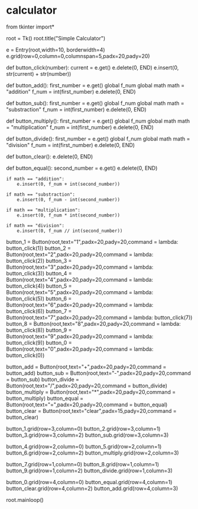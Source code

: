 # calculator

from tkinter import*

root = Tk()
root.title("Simple Calculator")


e = Entry(root,width=10, borderwidth=4)
e.grid(row=0,column=0,columnspan=5,padx=20,pady=20)



def button_click(number):
	current = e.get()
	e.delete(0, END)
	e.insert(0, str(current) + str(number))


def button_add():
	first_number = e.get()
	global f_num
	global math
	math = "addition"
	f_num = int(first_number)
	e.delete(0, END)


def button_sub():
	first_number = e.get()
	global f_num
	global math
	math = "substraction"
	f_num = int(first_number)
	e.delete(0, END)


def button_multiply():
	first_number = e.get()
	global f_num
	global math
	math = "multiplication"
	f_num = int(first_number)
	e.delete(0, END)


def button_divide():
	first_number = e.get()
	global f_num
	global math
	math = "division"
	f_num = int(first_number)
	e.delete(0, END)


def button_clear():
	e.delete(0, END)


def button_equal():
	second_number = e.get()
	e.delete(0, END)

	if math == "addition":
		e.insert(0, f_num + int(second_number))

	if math == "substraction":
		e.insert(0, f_num - int(second_number))

	if math == "multiplication":
		e.insert(0, f_num * int(second_number))

	if math == "division":
		e.insert(0, f_num // int(second_number))



button_1 = Button(root,text="1",padx=20,pady=20,command = lambda: button_click(1))
button_2 = Button(root,text="2",padx=20,pady=20,command = lambda: button_click(2))
button_3 = Button(root,text="3",padx=20,pady=20,command = lambda: button_click(3))
button_4 = Button(root,text="4",padx=20,pady=20,command = lambda: button_click(4))
button_5 = Button(root,text="5",padx=20,pady=20,command = lambda: button_click(5))
button_6 = Button(root,text="6",padx=20,pady=20,command = lambda: button_click(6))
button_7 = Button(root,text="7",padx=20,pady=20,command = lambda: button_click(7))
button_8 = Button(root,text="8",padx=20,pady=20,command = lambda: button_click(8))
button_9 = Button(root,text="9",padx=20,pady=20,command = lambda: button_click(9))
button_0 = Button(root,text="0",padx=20,pady=20,command = lambda: button_click(0))


button_add = Button(root,text="+",padx=20,pady=20,command = button_add)
button_sub = Button(root,text="-",padx=20,pady=20,command = button_sub)
button_divide = Button(root,text="/",padx=20,pady=20,command = button_divide)
button_multiply = Button(root,text="*",padx=20,pady=20,command = button_multiply)
button_equal = Button(root,text="=",padx=20,pady=20,command = button_equal)
button_clear = Button(root,text="clear",padx=15,pady=20,command = button_clear)



button_1.grid(row=3,column=0)
button_2.grid(row=3,column=1)
button_3.grid(row=3,column=2)
button_sub.grid(row=3,column=3)



button_4.grid(row=2,column=0)
button_5.grid(row=2,column=1)
button_6.grid(row=2,column=2)
button_multiply.grid(row=2,column=3)



button_7.grid(row=1,column=0)
button_8.grid(row=1,column=1)
button_9.grid(row=1,column=2)
button_divide.grid(row=1,column=3)


button_0.grid(row=4,column=0)
button_equal.grid(row=4,column=1)
button_clear.grid(row=4,column=2)
button_add.grid(row=4,column=3)



root.mainloop()
